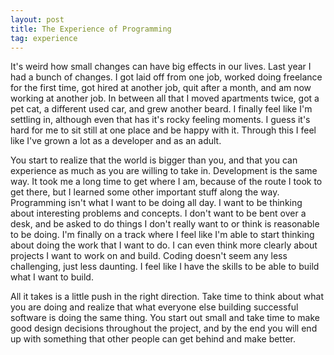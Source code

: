 ```yaml
---
layout: post
title: The Experience of Programming
tag: experience
---
```

It's weird how small changes can have big effects in our lives. Last year I had a bunch of changes. I got laid off from one job, worked doing freelance for the first time, got hired at another job, quit after a month, and am now working at another job. In between all that I moved apartments twice, got a pet cat, a different used car, and grew another beard. I finally feel like I'm settling in, although even that has it's rocky feeling moments. I guess it's hard for me to sit still at one place and be happy with it. Through this I feel like I've grown a lot as a developer and as an adult.

You start to realize that the world is bigger than you, and that you can experience as much as you are willing to take in. Development is the same way. It took me a long time to get where I am, because of the route I took to get there, but I learned some other important stuff along the way. Programming isn't what I want to be doing all day. I want to be thinking about interesting problems and concepts. I don't want to be bent over a desk, and be asked to do things I don't really want to or think is reasonable to be doing. I'm finally on a track where I feel like I'm able to start thinking about doing the work that I want to do. I can even think more clearly about projects I want to work on and build. Coding doesn't seem any less challenging, just less daunting. I feel like I have the skills to be able to build what I want to build.

All it takes is a little push in the right direction. Take time to think about what you are doing and realize that what everyone else building successful software is doing the same thing. You start out small and take time to make good design decisions throughout the project, and by the end you will end up with something that other people can get behind and make better. 